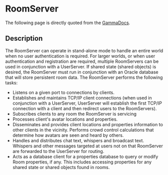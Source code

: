 # RoomServer
The following page is directly quoted from the [GammaDocs](http://dev.worlds.net/private/GammaDocs/Dev_Kit_Intro.html).

## Description
The RoomServer can operate in stand-alone mode to handle an entire
world when no user authentication is required. For larger worlds, or when user authentication and
registration are required, multiple RoomServers can be used in conjunction with a UserServer. If
shared state (shared objects) is desired, the RoomServer must run in conjunction with an Oracle
database that will store persistent room data. The RoomServer performs the following tasks:

- Listens on a given port to connections by clients.
- Establishes and maintains TCP/IP client connections (when used in conjunction with a UserServer,
  UserServer will establish the first TCP/IP connection with a client and then redirect users to the RoomServers).
- Subscribes clients to any room the RoomServer is servicing
- Processes client's avatar locations and properties.
- Disseminates and provides client locations and properties information to other clients in the 
  vicinity. Performs crowd control calculations that determine how avatars are seen and heard by others.
- Handles and distributes chat text, whispers and broadcast text. Whispers and other messages 
  targeted at users not on that RoomServer are forwarded to the UserServer for routing.
- Acts as a database client for a properties database to query or modify Room properties, if any. 
  This includes accessing properties for any shared state or shared objects found in rooms.
